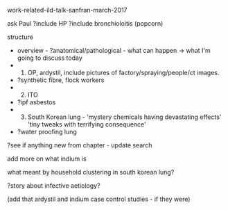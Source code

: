 work-related-ild-talk-sanfran-march-2017

ask Paul
?include HP
?include bronchioloitis (popcorn)

structure
- overview - ?anatomical/pathological - what can happen -> what I'm going to discuss today
- 1. OP, ardystil, include pictures of factory/spraying/people/ct images. 
- ?synthetic fibre, flock workers
- 2. ITO
- ?ipf asbestos
- 3. South Korean lung - 'mystery chemicals having devastating effects' 'tiny tweaks with terrifying consequence'
- ?water proofing lung

?see if anything new from chapter - update search

add more on what indium is

what meant by household clustering in south korean lung?

?story about infective aetiology?

(add that ardystil and indium case control studies - if they were)

